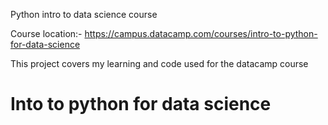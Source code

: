 Python intro to data science course

Course location:-
 https://campus.datacamp.com/courses/intro-to-python-for-data-science



This project covers my learning and code used for the datacamp course
# Into to python for data science


